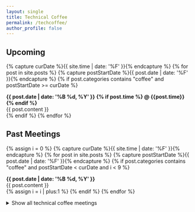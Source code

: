 ```yaml
---
layout: single
title: Technical Coffee
permalink: /techcoffee/
author_profile: false
---
```


<h2>Upcoming</h2>

<section class="page__content cf">

{% capture curDate %}{{ site.time | date: '%F' }}{% endcapture %}
{% for post in site.posts %}
  {% capture postStartDate %}{{ post.date | date: '%F' }}{% endcapture %}
  {% if post.categories contains "coffee" and postStartDate >= curDate %}
    <div class="news">
    <b class="news-title"> <i class="fa {{post.logo}}"></i> <b> {{ post.date | date: '%B %d, %Y' }} </b>
	{% if post.time %} @ {{post.time}} {% endif %} </b>
	<br>
    {{ post.content }}
    </div>
  {% endif %}
  {% endfor %}
  
  </section>

<h2>Past Meetings</h2>

<section class="page__content cf">

{% assign i = 0 %}
{% capture curDate %}{{ site.time | date: '%F' }}{% endcapture %}
{% for post in site.posts %}
  {% capture postStartDate %}{{ post.date | date: '%F' }}{% endcapture %}
  {% if post.categories contains "coffee" and postStartDate < curDate and i < 9 %}
    <div class="news">
    <b class="news-title"> <i class="fa {{post.logo}}"></i> <b> {{ post.date | date: '%B %d, %Y' }} </b> </b> <br>
    {{ post.content }}
    </div>
    {% assign i = i | plus:1 %}
  {% endif %}
{% endfor %}

</section>

<details>
<summary>Show all technical coffee meetings</summary>
<section class="page__content cf">
<br>
{% assign i = 0 %}
{% capture curDate %}{{ site.time | date: '%F' }}{% endcapture %}
{% for post in site.posts %}
  {% capture postStartDate %}{{ post.date | date: '%F' }}{% endcapture %}
  {% if post.categories contains "coffee" and postStartDate < curDate %}
    {% if i >= 9 %}
     <div class="news">
      <b class="news-title"> <i class="fa {{post.logo}}"></i> <b> {{ post.date | date: '%B %d, %Y' }} </b> </b> <br>
      {{ post.content }}
    </div>
	{% endif %}
    {% assign i = i | plus:1 %}
  {% endif %}
{% endfor %}
</section>
</details>
 
